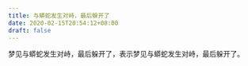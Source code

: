 ```yaml
---
title: 与蟒蛇发生对峙，最后躲开了
date: 2020-02-15T20:54:12+08:00
draft: false
---
```


梦见与蟒蛇发生对峙，最后躲开了，表示梦见与蟒蛇发生对峙，最后躲开了。<br>
